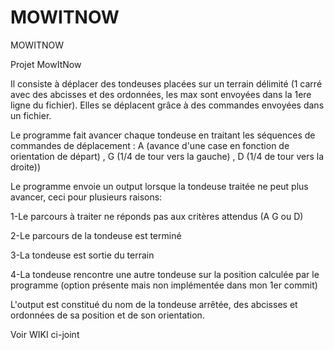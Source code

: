 # MOWITNOW
MOWITNOW

Projet MowItNow

Il consiste à déplacer des tondeuses placées sur un terrain délimité (1 carré avec des abcisses et des ordonnées, les max sont envoyées dans la 1ere ligne du fichier). Elles se déplacent grâce à des commandes envoyées dans un fichier.

Le programme fait avancer chaque tondeuse en traitant les séquences de commandes de déplacement : A (avance d'une case en fonction de orientation de départ) , G (1/4 de tour vers la gauche) , D (1/4 de tour vers la droite))

Le programme envoie un output lorsque la tondeuse traitée ne peut plus avancer, ceci pour plusieurs raisons:

1-Le parcours à traiter ne réponds pas aux critères attendus (A G ou D)

2-Le parcours de la tondeuse est terminé

3-La tondeuse est sortie du terrain

4-La tondeuse rencontre une autre tondeuse sur la position calculée par le programme (option présente mais non implémentée dans mon 1er commit)

L'output est constitué du nom de la tondeuse arrêtée, des abcisses et ordonnées de sa position et de son orientation.

Voir WIKI ci-joint
